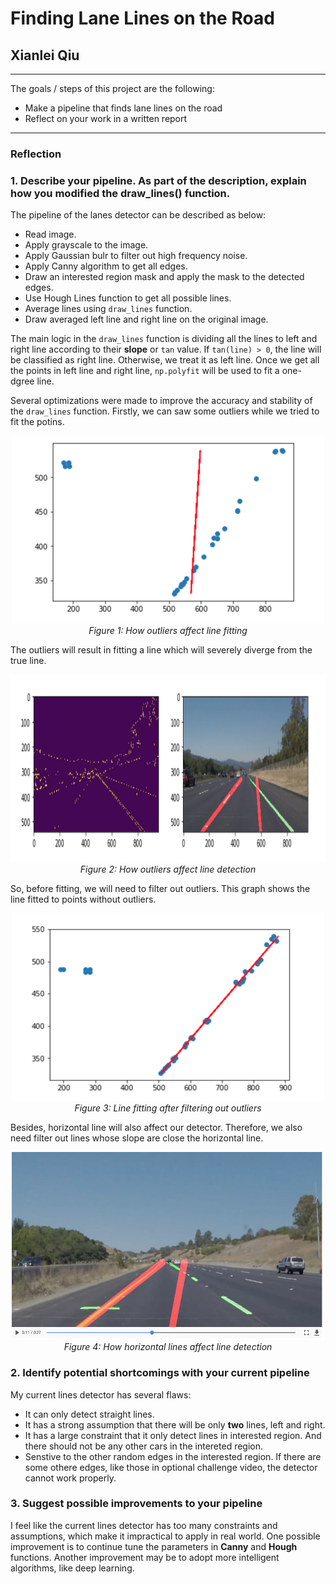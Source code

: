 # **Finding Lane Lines on the Road** 

## Xianlei Qiu

---

The goals / steps of this project are the following:

* Make a pipeline that finds lane lines on the road
* Reflect on your work in a written report

---

### Reflection

### 1. Describe your pipeline. As part of the description, explain how you modified the draw_lines() function.

The pipeline of the lanes detector can be described as below:


* Read image.
* Apply grayscale to the image.
* Apply Gaussian bulr to filter out high frequency noise.
* Apply Canny algorithm to get all edges.
* Draw an interested region mask and apply the mask to the detected edges.
* Use Hough Lines function to get all possible lines.
* Average lines using `draw_lines` function.
* Draw averaged left line and right line on the original image. 

The main logic in the `draw_lines` function is dividing all the lines to left and right line 
according to their **slope** or `tan` value. If `tan(line) > 0`, the line will be 
classified as right line. Otherwise, we treat it as left line. Once we get all the points in
left line and right line, `np.polyfit` will be used to fit a one-dgree line. 

Several optimizations were made to improve the accuracy and stability of the `draw_lines` function.
Firstly, we can saw some outliers while we tried to fit the potins.
<p align="center">
  <img src="report_img/fitted_line_before_filter_outlier.jpg" width="500" height="300"/>
  <br>
  <em>Figure 1: How outliers affect line fitting</em>
</p>

The outliers will result in fitting a line which will severely diverge from the true line.
<p align="center">
  <img src="report_img/img_before_filter_outlier.jpg" width="900" height="300" />
  <br>
  <em>Figure 2: How outliers affect line detection</em>
</p>


So, before fitting, we will need to filter out outliers. This graph shows the line fitted to points without outliers.
<p align="center">
  <img src="report_img/fitted_line_after_filter_outlier.jpg" width="500" height="300" />
  <br>
  <em>Figure 3: Line fitting after filtering out outliers</em>
</p>
  
Besides, horizontal line will also affect our detector. Therefore, we also need filter out lines whose slope are close the horizontal line. 
<p align="center">
  <img src="report_img/img_before_filter_horizatal_line.jpg" width="500" height="300" />
  <br>
  <em>Figure 4: How horizontal lines affect line detection</em>
</p>



### 2. Identify potential shortcomings with your current pipeline

My current lines detector has several flaws: 

* It can only detect straight lines.
* It has a strong assumption that there will be only **two** lines, left and right.
* It has a large constraint that it only detect lines in interested region. And there should not be any other cars in the intereted region.
* Senstive to the other random edges in the interested region. If there are some othere edges, like those in optional challenge video, the detector cannot work properly.

### 3. Suggest possible improvements to your pipeline

I feel like the current lines detector has too many constraints and assumptions, which make it impractical to apply in real world. One possible improvement is to continue tune the parameters in **Canny** and **Hough** functions. Another improvement may be to adopt more intelligent algorithms, like deep learning.

